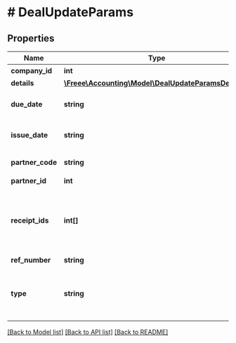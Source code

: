# # DealUpdateParams

## Properties

Name | Type | Description | Notes
------------ | ------------- | ------------- | -------------
**company_id** | **int** | 事業所ID |
**details** | [**\Freee\Accounting\Model\DealUpdateParamsDetails[]**](DealUpdateParamsDetails.md) |  |
**due_date** | **string** | 支払期日(yyyy-mm-dd) | [optional]
**issue_date** | **string** | 発生日 (yyyy-mm-dd) |
**partner_code** | **string** | 取引先コード | [optional]
**partner_id** | **int** | 取引先ID | [optional]
**receipt_ids** | **int[]** | 証憑ファイルID（ファイルボックスのファイルID）（配列） | [optional]
**ref_number** | **string** | 管理番号 | [optional]
**type** | **string** | 収支区分 (収入: income, 支出: expense) |

[[Back to Model list]](../../README.md#models) [[Back to API list]](../../README.md#endpoints) [[Back to README]](../../README.md)
